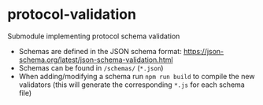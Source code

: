 # protocol-validation

Submodule implementing protocol schema validation

- Schemas are defined in the JSON schema format: https://json-schema.org/latest/json-schema-validation.html
- Schemas can be found in `/schemas/` (`*.json`)
- When adding/modifying a schema run `npm run build` to compile the new validators (this will generate the corresponding `*.js` for each schema file)
